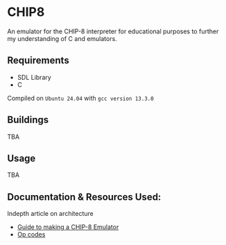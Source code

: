 # CHIP8
An emulator for the CHIP-8 interpreter for educational purposes to further
my understanding of C and emulators.

## Requirements
- SDL Library
- C

Compiled on `Ubuntu 24.04` with `gcc version 13.3.0`

## Buildings 
TBA

## Usage 
TBA 

## Documentation & Resources Used:
Indepth article on architecture
- [Guide to making a CHIP-8 Emulator](https://tobiasvl.github.io/blog/write-a-chip-8-emulator/)
- [Op codes](http://devernay.free.fr/hacks/chip8/C8TECH10.HTM#00E0)
